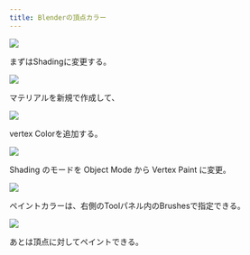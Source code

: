 ```yaml
---
title: Blenderの頂点カラー
---
```


![](https://gyazo.com/d2bbcc935f5f5cb079df332fe0ddaa71.png)

まずはShadingに変更する。

![](https://gyazo.com/888fd4cacf9139a3d20ccb6ccd7eeffd.png)

マテリアルを新規で作成して、

![](https://gyazo.com/2eb2891cbd1fd590eae6ef1eef336e02.png)

vertex Colorを追加する。

![](https://gyazo.com/374f7d745c2315e6a51aeb498eab9090.png)

Shading のモードを Object Mode から Vertex Paint に変更。

![](https://gyazo.com/b1cb4749be24a60383a1b863464446d4.png)

ペイントカラーは、右側のToolパネル内のBrushesで指定できる。

![](https://gyazo.com/988c5ae45adcd5837b399fca92ec2c35.png)

あとは頂点に対してペイントできる。